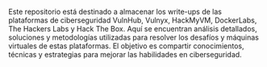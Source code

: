 Este repositorio está destinado a almacenar los write-ups de las plataformas de ciberseguridad VulnHub, Vulnyx, HackMyVM, DockerLabs, The Hackers Labs y Hack The Box. 
Aquí se encuentran análisis detallados, soluciones y metodologías utilizadas para resolver los desafíos y máquinas virtuales de estas plataformas. 
El objetivo es compartir conocimientos, técnicas y estrategias para mejorar las habilidades en ciberseguridad.
